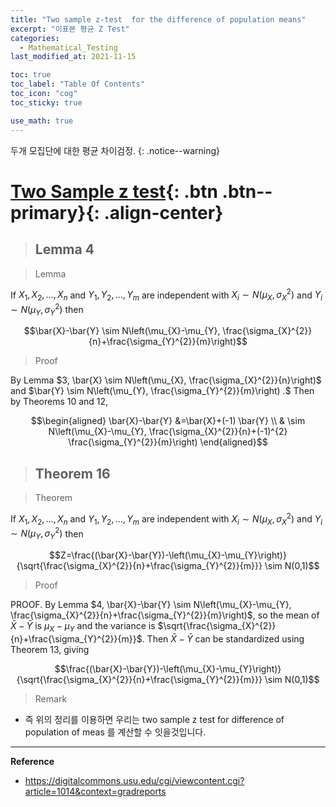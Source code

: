 ```yaml
---
title: "Two sample z-test  for the difference of population means"
excerpt: "이표본 평균 Z Test"
categories:
  - Mathematical_Testing
last_modified_at: 2021-11-15

toc: true
toc_label: "Table Of Contents"
toc_icon: "cog"
toc_sticky: true

use_math: true
---
```


 두개 모집단에 대한 평균 차이검정.
{: .notice--warning}

# [Two Sample z test](#link){: .btn .btn--primary}{: .align-center}

> ## Lemma 4

> Lemma

If $X_{1}, X_{2}, \ldots, X_{n}$ and $Y_{1}, Y_{2}, \ldots, Y_{m}$ are independent with $X_{i} \sim N\left(\mu_{X}, \sigma_{X}^{2}\right)$ and $Y_{i} \sim N\left(\mu_{Y}, \sigma_{Y}^{2}\right)$ then

$$\bar{X}-\bar{Y} \sim N\left(\mu_{X}-\mu_{Y}, \frac{\sigma_{X}^{2}}{n}+\frac{\sigma_{Y}^{2}}{m}\right)$$

> Proof

By Lemma $3, \bar{X} \sim N\left(\mu_{X}, \frac{\sigma_{X}^{2}}{n}\right)$ and $\bar{Y} \sim N\left(\mu_{Y}, \frac{\sigma_{Y}^{2}}{m}\right) .$ Then by Theorems 10 and 12,

$$\begin{aligned}
\bar{X}-\bar{Y} &=\bar{X}+(-1) \bar{Y} \\
& \sim N\left(\mu_{X}-\mu_{Y}, \frac{\sigma_{X}^{2}}{n}+(-1)^{2} \frac{\sigma_{Y}^{2}}{m}\right)
\end{aligned}$$

> ## Theorem 16

> Theorem

If $X_{1}, X_{2}, \ldots, X_{n}$ and $Y_{1}, Y_{2}, \ldots, Y_{m}$ are independent with $X_{i} \sim N\left(\mu_{X}, \sigma_{X}^{2}\right)$ and $Y_{i} \sim N\left(\mu_{Y}, \sigma_{Y}^{2}\right)$ then

$$Z=\frac{(\bar{X}-\bar{Y})-\left(\mu_{X}-\mu_{Y}\right)}{\sqrt{\frac{\sigma_{X}^{2}}{n}+\frac{\sigma_{Y}^{2}}{m}}} \sim N(0,1)$$

> Proof

PROOF. By Lemma $4, \bar{X}-\bar{Y} \sim N\left(\mu_{X}-\mu_{Y}, \frac{\sigma_{X}^{2}}{n}+\frac{\sigma_{Y}^{2}}{m}\right)$, so the mean of $\bar{X}-\bar{Y}$ is $\mu_{X}-\mu_{Y}$ and the variance is $\sqrt{\frac{\sigma_{X}^{2}}{n}+\frac{\sigma_{Y}^{2}}{m}}$. Then $\bar{X}-\bar{Y}$ can be standardized using Theorem 13, giving

$$\frac{(\bar{X}-\bar{Y})-\left(\mu_{X}-\mu_{Y}\right)}{\sqrt{\frac{\sigma_{X}^{2}}{n}+\frac{\sigma_{Y}^{2}}{m}}} \sim N(0,1)$$

> Remark 

- 즉 위의 정리를 이용하면 우리는 two sample z test for difference of population of meas 를 계산할 수 잇을것입니다.

---

**Reference**

- <https://digitalcommons.usu.edu/cgi/viewcontent.cgi?article=1014&context=gradreports>

